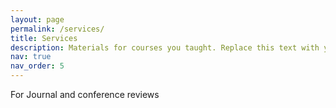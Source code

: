 ```yaml
---
layout: page
permalink: /services/
title: Services
description: Materials for courses you taught. Replace this text with your description.
nav: true
nav_order: 5
---
```


For Journal and conference reviews
